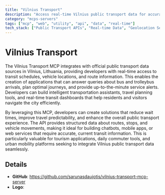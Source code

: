 ```yaml
---
title: "Vilnius Transport"
description: "Access real-time Vilnius public transport data for accurate transit information and journey planning."
category: "mcps-servers"
tags: ["mcp", "web", "utility", "api", "data", "real-time"]
tech_stack: ["Public Transport APIs", "Real-time Data", "Geolocation Services", "Urban Mobility Platforms"]
---
```


# Vilnius Transport

The Vilnius Transport MCP integrates with official public transport data sources in Vilnius, Lithuania, providing developers with real-time access to transit schedules, vehicle locations, and route information. This enables the creation of applications that can answer queries about bus and trolleybus arrivals, plan optimal journeys, and provide up-to-the-minute service alerts. Developers can build intelligent transportation assistants, travel planning tools, and real-time transit dashboards that help residents and visitors navigate the city efficiently.

By leveraging this MCP, developers can create solutions that reduce wait times, improve travel predictability, and enhance the overall public transport experience. The API provides structured data about routes, stops, and vehicle movements, making it ideal for building chatbots, mobile apps, or web services that require accurate, current transit information. This is particularly valuable for tourism applications, daily commuter tools, and urban mobility platforms seeking to integrate Vilnius public transport data seamlessly.

## Details

- **GitHub**: https://github.com/sarunasdaujotis/vilnius-transport-mcp-server
- **Logo**: 
